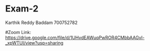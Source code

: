 # Exam-2
Karthik Reddy Baddam
700752782

#Zoom Link: https://drive.google.com/file/d/1UHvdEAWuqPwROR4CMbbAAGvl-_xpWTUI/view?usp=sharing

